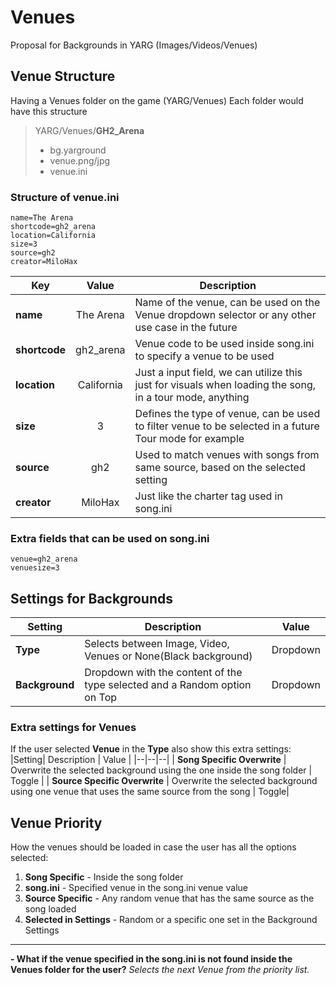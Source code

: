 
# Venues

Proposal for Backgrounds in YARG (Images/Videos/Venues)

## Venue Structure
Having a Venues folder on the game (YARG/Venues)
Each folder would have this structure

> YARG/Venues/**GH2_Arena**
>  - bg.yarground
>  - venue.png/jpg
>  - venue.ini

### Structure of venue.ini

    name=The Arena
    shortcode=gh2_arena
    location=California
    size=3
    source=gh2
    creator=MiloHax
    
|Key| Value | Description |
|--|:--:|--|
| **name** | The Arena | Name of the venue, can be used on the Venue dropdown selector or any other use case in the future |
| **shortcode**| gh2_arena| Venue code to be used inside song.ini to specify a venue to be used |
| **location** | California | Just a input field, we can utilize this just for visuals when loading the song, in a tour mode, anything |
| **size** | 3 | Defines the type of venue, can be used to filter venue to be selected in a future Tour mode for example |
| **source**| gh2| Used to match venues with songs from same source, based on the selected setting|
| **creator** | MiloHax| Just like the charter tag used in song.ini |

### Extra fields that can be used on song.ini

    venue=gh2_arena
    venuesize=3

## Settings for Backgrounds

|Setting| Description | Value | 
|--|--|--|
| **Type** | Selects between Image, Video, Venues or None(Black background) | Dropdown |
| **Background** | Dropdown with the content of the type selected and a Random option on Top | Dropdown |

### Extra settings for Venues
If the user selected **Venue** in the **Type** also show this extra settings:
|Setting| Description | Value | 
|--|--|--|
| **Song Specific Overwrite** | Overwrite the selected background using the one inside the song folder | Toggle |
| **Source Specific Overwrite** | Overwrite the selected background using one venue that uses the same source from the song | Toggle|

## Venue Priority
How the venues should be loaded in case the user has all the options selected:

 1. **Song Specific** - Inside the song folder
 2. **song.ini** - Specified venue in the song.ini venue value
 3. **Source Specific** - Any random venue that has the same source as the song loaded
 4. **Selected in Settings** - Random or a specific one set in the Background Settings

---

**- What if the venue specified in the song.ini is not found inside the Venues folder for the user?**
*Selects the next Venue from the priority list.*

